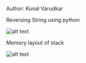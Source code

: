 Author: Kunal Varudkar

Reversing String using python



![alt text](https://raw.githubusercontent.com/kunalvarudkar/x86-Assembly-Language-and-Shellcoding-on-Linux/master/Shellcode/Helloworld_using_Stack/reverse%20string.png)

Memory layout of stack


![alt text](https://raw.githubusercontent.com/kunalvarudkar/x86-Assembly-Language-and-Shellcoding-on-Linux/master/Shellcode/Helloworld_using_Stack/stack_layout.png)
